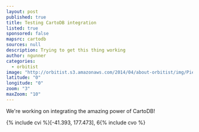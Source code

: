 ```yaml
---
layout: post
published: true
title: Testing CartoDB integration
listed: true
sponsored: false
mapsrc: cartodb
sources: null
description: Trying to get this thing working
author: ngunner
categories: 
  - orbitist
image: "http://orbitist.s3.amazonaws.com/2014/04/about-orbitist/img/Piers_Sellers_spacewalkedit.jpg"
latitude: "0"
longitude: "0"
zoom: "3"
maxZoom: "10"
---
```


We're working on integrating the amazing power of CartoDB!

{% include cvi %}[-41.393, 177.473], 6{% include cvo %}